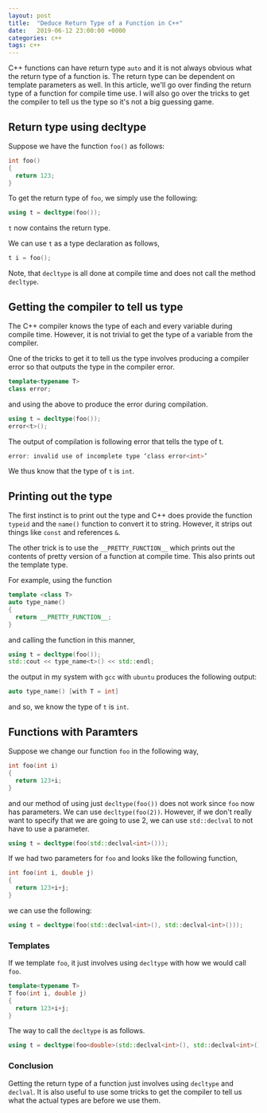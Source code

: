 ```yaml
---
layout: post
title:  "Deduce Return Type of a Function in C++"
date:   2019-06-12 23:00:00 +0000
categories: c++
tags: c++
---
```


C++ functions can have return type `auto` and it is not always obvious what the return type of a function is. The return type can be dependent on template parameters as well. In this article, we'll go over finding the return type of a function for compile time use. I will also go over the tricks to get the compiler to tell us the type so it's not a big guessing game.

## Return type using decltype

Suppose we have the function `foo()` as follows:

```cpp
int foo()
{
  return 123;
}
```

To get the return type of `foo`, we simply use the following:

```cpp
using t = decltype(foo());
```

`t` now contains the return type.

We can use `t` as a type declaration as follows,

```cpp
t i = foo();
```

Note, that `decltype` is all done at compile time and does not call the method `decltype`.

## Getting the compiler to tell us type

The C++ compiler knows the type of each and every variable during compile time. However, it is not trivial to get the type of a variable from the compiler.

One of the tricks to get it to tell us the type involves producing a compiler error so that outputs the type in the compiler error.

```cpp
template<typename T>
class error;
```

and using the above to produce the error during compilation.

```cpp
using t = decltype(foo());
error<t>();
```

The output of compilation is following error that tells the type of t.

```cpp
error: invalid use of incomplete type ‘class error<int>’
```

We thus know that the type of `t` is `int`.

## Printing out the type

The first instinct is to print out the type and C++ does provide the function `typeid` and the `name()` function to convert it to string. However, it strips out things like `const` and references `&`.

The other trick is to use the `__PRETTY_FUNCTION__` which prints out the contents of pretty version of a function at compile time. This also prints out the template type.

For example, using the function

```cpp
template <class T>
auto type_name()
{
  return __PRETTY_FUNCTION__;
}
```

and calling the function in this manner,

```cpp
using t = decltype(foo());
std::cout << type_name<t>() << std::endl;
```

the output in my system with `gcc` with `ubuntu` produces the following output:

```cpp
auto type_name() [with T = int]
```
and so, we know the type of `t` is `int`. 

## Functions with Paramters

Suppose we change our function `foo` in the following way, 

```cpp
int foo(int i)
{
  return 123+i;
}
```

and our method of using just `decltype(foo())` does not work since `foo` now has parameters. We can use `decltype(foo(2))`. However, if we don't really want to specify that we are going to use 2, we can use `std::declval` to not have to use a parameter.

```cpp
using t = decltype(foo(std::declval<int>()));
```

If we had two parameters for `foo` and looks like the following function, 

```cpp
int foo(int i, double j)
{
  return 123+i+j;
}
```

we can use the following:

```cpp
using t = decltype(foo(std::declval<int>(), std::declval<int>()));
```

### Templates

If we template `foo`, it just involves using `decltype` with how we would call `foo`.

```cpp
template<typename T>
T foo(int i, double j)
{
  return 123+i+j;
}
```

The way to call the `decltype` is as follows.

```cpp
using t = decltype(foo<double>(std::declval<int>(), std::declval<int>()));
```

### Conclusion

Getting the return type of a function just involves using `decltype` and `declval`. It is also useful to use some tricks to get the compiler to tell us what the actual types are before we use them.

